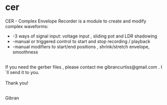# cer
CER - Complex Envelope Recorder is a module to create and modify complex waveforms:<br>
<ul>
  <li>-3 ways of signal input: voltage input , sliding pot and LDR shadowing</li>
<li>-manual or triggered control to start and stop recording / playback</li>
<li>-manual modifiers to start/end positions , shrink/stretch envelope, smoothness</li>
</ul>

<br>
If you need the gerber files , please contact me gibrancurtiss@gmail.com . I´ll send it to you.<br><br>
Thank you!<br><br>

Gibran<br>
